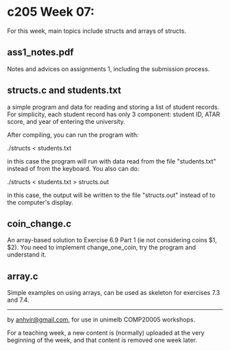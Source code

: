 c205 Week 07:
=======

For this week, main topics include structs and arrays of structs. 

ass1_notes.pdf
--------------
Notes and advices on assignments 1, including the submission process.

structs.c and students.txt
--------------------------
a simple program and data for reading and storing a list of student records.
For simplicity, each student record has only 3 component: student ID, ATAR score, and year of entering the university.

After compiling, you can run the program with:

./structs < students.txt

in this case the program will run with data read from the file "students.txt" instead of from the keyboard. You also can do:

./structs < students.txt > structs.out

in this case, the output will be written to the file "structs.out" instead of to the computer's display.

coin_change.c
-------------
An array-based solution to Exercise 6.9
 Part 1 (ie not considering coins $1, $2). You need to implement 
change_one_coin, try the program and understand it.

array.c
-------  
Simple examples on using arrays, can be used as skeleton for exercises 7.3 and 7.4.

-------------------------------------------------------------

by anhvir@gmail.com, for use in unimelb COMP20005 workshops.

For a teaching week, a new content is (normally) uploaded at the very beginning of the week, and that content is removed one week later.
